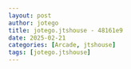 ```yaml
---
layout: post
author: jotego
title: jotego.jtshouse - 48161e9
date: 2025-02-21
categories: [Arcade, jtshouse]
tags: [jotego.jtshouse]
---
```


